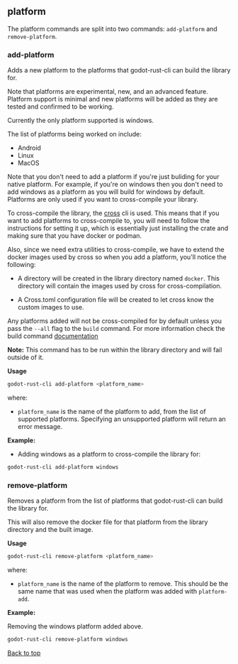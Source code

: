 ## platform

The platform commands are split into two commands: `add-platform` and `remove-platform`.

### add-platform

Adds a new platform to the platforms that godot-rust-cli can build the library for.

Note that platforms are experimental, new, and an advanced feature. Platform support is minimal and new platforms will be added as they are tested and confirmed to be working.

Currently the only platform supported is windows.

The list of platforms being worked on include:
- Android
- Linux
- MacOS

Note that you don't need to add a platform if you're just buliding for your native platform. For example, if you're on windows then you don't need to add windows as a platform as you will build for windows by default. Platforms are only used if you want to cross-compile your library.

To cross-compile the library, the [cross](https://github.com/rust-embedded/cross) cli is used. This means that if you want to add platforms to cross-compile to, you will need to follow the instructions for setting it up, which is essentially just installing the crate and making sure that you have docker or podman.

Also, since we need extra utilities to cross-compile, we have to extend the docker images used by cross so when you add a platform, you'll notice the following:

- A directory will be created in the library directory named `docker`. This directory will contain the images used by cross for cross-compilation.

- A Cross.toml configuration file will be created to let cross know the custom images to use.

Any platforms added will not be cross-compiled for by default unless you pass the `--all` flag to the `build` command. For more information check the build command [documentation](./command-build.md)

**Note:** This command has to be run within the library directory and will fail outside of it.

**Usage**

```sh
godot-rust-cli add-platform <platform_name>
```

where:

- `platform_name` is the name of the platform to add, from the list of supported platforms. Specifying an unsupported platform will return an error message.

**Example:**

- Adding windows as a platform to cross-compile the library for:

```sh
godot-rust-cli add-platform windows
```

### remove-platform

Removes a platform from the list of platforms that godot-rust-cli can build the library for.

This will also remove the docker file for that platform from the library directory and the built image.

**Usage**

```sh
godot-rust-cli remove-platform <platform_name>
```

where:

- `platform_name` is the name of the platform to remove. This should be the same name that was used when the platform was added with `platform-add`.

**Example:**

Removing the windows platform added above.

```sh
godot-rust-cli remove-platform windows
```

[Back to top](#platform)